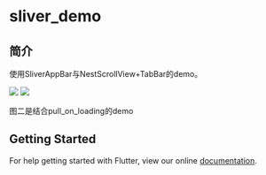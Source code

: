 # sliver_demo
## 简介
使用SliverAppBar与NestScrollView+TabBar的demo。

![](https://user-gold-cdn.xitu.io/2018/9/12/165cd5463f99cb2b?w=362&h=640&f=gif&s=627463)
![](https://user-gold-cdn.xitu.io/2018/9/12/165cd548a72028b3?w=362&h=640&f=gif&s=2268394)

图二是结合pull_on_loading的demo

## Getting Started

For help getting started with Flutter, view our online
[documentation](https://flutter.io/).
